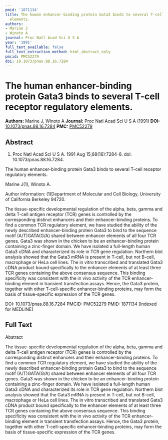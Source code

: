 ```yaml
---
pmid: '1871134'
title: The human enhancer-binding protein Gata3 binds to several T-cell receptor regulatory
  elements.
authors:
- Marine J
- Winoto A
journal: Proc Natl Acad Sci U S A
year: '1991'
full_text_available: false
full_text_extraction_method: html_abstract_only
pmcid: PMC52279
doi: 10.1073/pnas.88.16.7284
---
```


# The human enhancer-binding protein Gata3 binds to several T-cell receptor regulatory elements.
**Authors:** Marine J, Winoto A
**Journal:** Proc Natl Acad Sci U S A (1991)
**DOI:** [10.1073/pnas.88.16.7284](https://doi.org/10.1073/pnas.88.16.7284)
**PMC:** [PMC52279](https://www.ncbi.nlm.nih.gov/pmc/articles/PMC52279/)

## Abstract

1. Proc Natl Acad Sci U S A. 1991 Aug 15;88(16):7284-8. doi: 
10.1073/pnas.88.16.7284.

The human enhancer-binding protein Gata3 binds to several T-cell receptor 
regulatory elements.

Marine J(1), Winoto A.

Author information:
(1)Department of Molecular and Cell Biology, University of California Berkeley 
94720.

The tissue-specific developmental regulation of the alpha, beta, gamma and delta 
T-cell antigen receptor (TCR) genes is controlled by the corresponding distinct 
enhancers and their enhancer-binding proteins. To find a common TCR regulatory 
element, we have studied the ability of the newly described enhancer-binding 
protein Gata3 to bind to the sequence motif (A/T)GATA(G/A) shared between 
enhancer elements of all four TCR genes. Gata3 was shown in the chicken to be an 
enhancer-binding protein containing a zinc-finger domain. We have isolated a 
full-length human Gata3 cDNA and characterized its role in TCR gene regulation. 
Northern blot analysis showed that the Gata3 mRNA is present in T-cell, but not 
B-cell, macrophage or HeLa cell lines. The in vitro transcribed and translated 
Gata3 cDNA product bound specifically to the enhancer elements of at least three 
TCR genes containing the above consensus sequence. This binding specificity was 
consistent with the in vivo activity of the TCR enhancer-binding element in 
transient transfection assays. Hence, the Gata3 protein, together with other 
T-cell-specific enhancer-binding proteins, may form the basis of tissue-specific 
expression of the TCR genes.

DOI: 10.1073/pnas.88.16.7284
PMCID: PMC52279
PMID: 1871134 [Indexed for MEDLINE]

## Full Text

Abstract

The tissue-specific developmental regulation of the alpha, beta, gamma and delta T-cell antigen receptor (TCR) genes is controlled by the corresponding distinct enhancers and their enhancer-binding proteins. To find a common TCR regulatory element, we have studied the ability of the newly described enhancer-binding protein Gata3 to bind to the sequence motif (A/T)GATA(G/A) shared between enhancer elements of all four TCR genes. Gata3 was shown in the chicken to be an enhancer-binding protein containing a zinc-finger domain. We have isolated a full-length human Gata3 cDNA and characterized its role in TCR gene regulation. Northern blot analysis showed that the Gata3 mRNA is present in T-cell, but not B-cell, macrophage or HeLa cell lines. The in vitro transcribed and translated Gata3 cDNA product bound specifically to the enhancer elements of at least three TCR genes containing the above consensus sequence. This binding specificity was consistent with the in vivo activity of the TCR enhancer-binding element in transient transfection assays. Hence, the Gata3 protein, together with other T-cell-specific enhancer-binding proteins, may form the basis of tissue-specific expression of the TCR genes.
